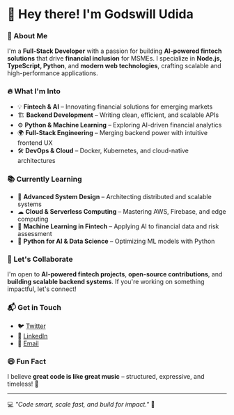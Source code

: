 # 👋 Hey there! I'm Godswill Udida  

### 🚀 About Me  
I'm a **Full-Stack Developer** with a passion for building **AI-powered fintech solutions** that drive **financial inclusion** for MSMEs. I specialize in **Node.js, TypeScript, Python**, and **modern web technologies**, crafting scalable and high-performance applications.  

### 🔥 What I'm Into  
- 💡 **Fintech & AI** – Innovating financial solutions for emerging markets  
- 🏗 **Backend Development** – Writing clean, efficient, and scalable APIs  
- ⚙ **Python & Machine Learning** – Exploring AI-driven financial analytics  
- 🌍 **Full-Stack Engineering** – Merging backend power with intuitive frontend UX  
- 🛠 **DevOps & Cloud** – Docker, Kubernetes, and cloud-native architectures  

### 📚 Currently Learning  
- 🚀 **Advanced System Design** – Architecting distributed and scalable systems  
- ☁ **Cloud & Serverless Computing** – Mastering AWS, Firebase, and edge computing  
- 🧠 **Machine Learning in Fintech** – Applying AI to financial data and risk assessment  
- 🐍 **Python for AI & Data Science** – Optimizing ML models with Python  

### 🤝 Let's Collaborate  
I'm open to **AI-powered fintech projects**, **open-source contributions**, and **building scalable backend systems**. If you're working on something impactful, let's connect!  

### 📬 Get in Touch  
- 🐦 [Twitter](https://twitter.com/godswilludida)  
- 💼 [LinkedIn](https://linkedin.com/in/udidagodswill)  
- 📧 [Email](mailto:udidagodswill7@gmail.com)  

### 😄 Fun Fact  
I believe **great code is like great music** – structured, expressive, and timeless! 🎵  

---

💻 _"Code smart, scale fast, and build for impact."_ 🚀  
